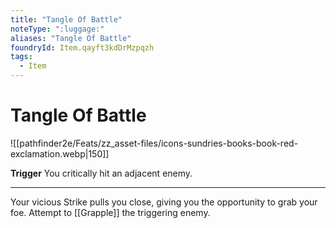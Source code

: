 ```yaml
---
title: "Tangle Of Battle"
noteType: ":luggage:"
aliases: "Tangle Of Battle"
foundryId: Item.qayft3kdDrMzpqzh
tags:
  - Item
---
```


# Tangle Of Battle
![[pathfinder2e/Feats/zz_asset-files/icons-sundries-books-book-red-exclamation.webp|150]]

**Trigger** You critically hit an adjacent enemy.

* * *

Your vicious Strike pulls you close, giving you the opportunity to grab your foe. Attempt to [[Grapple]] the triggering enemy.
